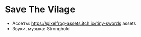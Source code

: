 # Save The Vilage


- Ассеты: https://pixelfrog-assets.itch.io/tiny-swords assets
- Звуки, музыка: Stronghold


